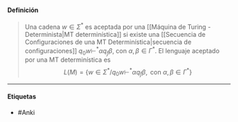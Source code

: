 #### Definición
>  Una cadena $w\in\Sigma^*$ es aceptada por una [[Máquina de Turing - Determinista|MT determinística]] si existe una [[Secuencia de Configuraciones de una MT Determinística|secuencia de configuraciones]] $q_0w\vdash^*\alpha q_f\beta$, con $\alpha,\beta\in\Gamma^*$.
>  El lenguaje aceptado por una MT determinística es $$L(M)=\{w\in\Sigma^*/q_0w\vdash^*\alpha q_f\beta, \text{ con }\alpha,\beta\in\Gamma^*\}$$

***
#### Etiquetas
- #Anki 